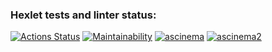 ### Hexlet tests and linter status:
[![Actions Status](https://github.com/Stonn3/frontend-project-44/actions/workflows/hexlet-check.yml/badge.svg)](https://github.com/Stonn3/frontend-project-44/actions)
[![Maintainability](https://codeclimate.com/github/Stonn3/frontend-project-44/maintainability)](https://codeclimate.com/github/Stonn3/frontend-project-44/maintainability)
[![ascinema](https://asciinema.org/connect/9f5f6d47-b874-4462-b068-eff503924e26)](https://asciinema.org/connect/9f5f6d47-b874-4462-b068-eff503924e26)
[![ascinema2](https://asciinema.org/connect/9f5f6d47-b874-4462-b068-eff503924e26)](https://asciinema.org/connect/9f5f6d47-b874-4462-b068-eff503924e26)



